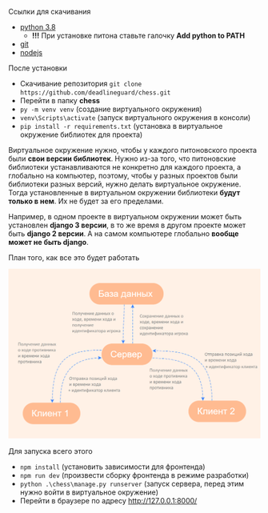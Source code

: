 Ссылки для скачивания
- [python 3.8](https://www.python.org/ftp/python/3.8.0/python-3.8.0-amd64.exe)
  - **!!!** При установке питона ставьте галочку **Add python to PATH**
- [git](https://github.com/git-for-windows/git/releases/download/v2.29.2.windows.3/Git-2.29.2.3-64-bit.exe)
- [nodejs](https://nodejs.org/dist/v14.15.3/node-v14.15.3-x64.msi)

После установки
- Скачивание репозитория `git clone https://github.com/deadlineguard/chess.git`
- Перейти в папку **chess**
- `py -m venv venv` (создание виртуального окружения)
- `venv\Scripts\activate` (запуск виртуального окружения в консоли)
- `pip install -r requirements.txt` (установка в виртуальное окружение библиотек для проекта)

Виртуальное окружение нужно, чтобы у каждого питоновского проекта были **свои версии библиотек**.
Нужно из-за того, что питоновские библиотеки устанавливаются не конкретно для каждого проекта, а глобально
на компьютер, поэтому, чтобы у разных проектов были библиотеки разных версий, нужно делать виртуальное окружение.
Тогда установленные в виртуальном окружении библиотеки **будут только в нем**. Их не будет за его пределами.


Например, в одном проекте в виртуальном окружении может быть установлен **django 3 версии**, в то же время
в другом проекте может быть **django 2 версии**. А на самом компьютере глобально **вообще может не быть django**.


План того, как все это будет работать


![](mindmap.png)


Для запуска всего этого
- `npm install` (установить зависимости для фронтенда)
- `npm run dev` (произвести сборку фронтенда в режиме разработки)
- `python .\chess\manage.py runserver` (запуск сервера, перед этим нужно войти в виртуальное окружение)
- Перейти в браузере по адресу http://127.0.0.1:8000/
